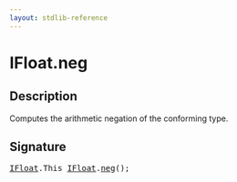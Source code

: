 ```yaml
---
layout: stdlib-reference
---
```


# IFloat\.neg

## Description

Computes the arithmetic negation of the conforming type.




## Signature 

<pre>
<a href="../index.md" class="code_type">IFloat</a>.<span class="code_keyword">This</span> <a href="../index.md" class="code_type">IFloat</a>.<a href=".">neg</a>();

</pre>


